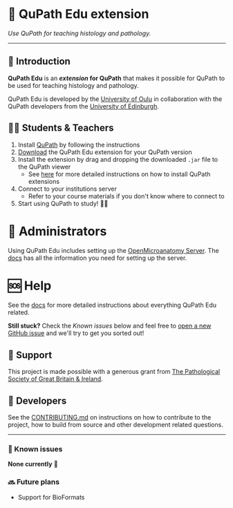🔬 QuPath Edu extension
=============
_Use QuPath for teaching histology and pathology._

---

## 🤝 Introduction

**QuPath Edu** is an **_extension_ for QuPath** that makes it possible for QuPath to be used for teaching histology and pathology.

QuPath Edu is developed by the [University of Oulu](https://www.oulu.fi/en/university/faculties-and-units/faculty-medicine) in collaboration with the QuPath developers from the [University of Edinburgh](https://www.ed.ac.uk/pathology).

## 👩‍🎓 Students & Teachers

1. Install [QuPath](https://qupath.readthedocs.io/en/stable/docs/intro/installation.html) by following the instructions
2. [Download](https://github.com/openmicroanatomy/qupath-edu-extension/releases) the QuPath Edu extension for your QuPath version
3. Install the extension by drag and dropping the downloaded ``.jar`` file to the QuPath viewer
    - See [here](https://github.com/qupath/qupath/wiki/Creating-extensions#installing-extensions) for more detailed instructions on how to install QuPath extensions
4. Connect to your institutions server
    - Refer to your course materials if you don't know where to connect to
5. Start using QuPath to study! 🐱‍🏍

# 🏫 Administrators

Using QuPath Edu includes setting up the [OpenMicroanatomy Server](https://github.com/openmicroanatomy/server). The [docs](https://openmicroanatomy.github.io/docs/) has all the information you need for setting up the server.

# 🆘 Help

See the [docs](https://openmicroanatomy.github.io/docs/) for more detailed instructions about everything QuPath Edu related.

**Still stuck?** Check the _Known issues_ below and feel free to [open a new GitHub issue](https://github.com/openmicroanatomy/qupath-edu-extension/issues) and we'll try to get you sorted out!

## 🤑 Support

This project is made possible with a generous grant from [The Pathological Society of Great Britain & Ireland](https://www.pathsoc.org/).

## 🔨 Developers

See the [CONTRIBUTING.md](https://github.com/openmicroanatomy/qupath-edu-extension/blob/master/CONTRIBUTING.md) on instructions on how to contribute to the project, how to build from source and other development related questions.

---

### 🐞 Known issues

**None currently** 🤗

### 🔜 Future plans

- Support for BioFormats
